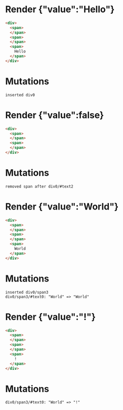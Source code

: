 # Render {"value":"Hello"}
```html
<div>
  <span>
  </span>
  <span>
  </span>
  <span>
    Hello
  </span>
</div>
```

# Mutations
```
inserted div0
```


# Render {"value":false}
```html
<div>
  <span>
  </span>
  <span>
  </span>
</div>
```

# Mutations
```
removed span after div0/#text2
```


# Render {"value":"World"}
```html
<div>
  <span>
  </span>
  <span>
  </span>
  <span>
    World
  </span>
</div>
```

# Mutations
```
inserted div0/span3
div0/span3/#text0: "World" => "World"
```


# Render {"value":"!"}
```html
<div>
  <span>
  </span>
  <span>
  </span>
  <span>
    !
  </span>
</div>
```

# Mutations
```
div0/span3/#text0: "World" => "!"
```